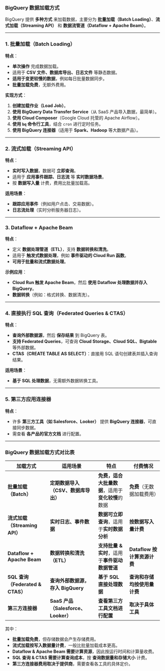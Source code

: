 ### **BigQuery 数据加载方式**  

BigQuery 提供 **多种方式** 来加载数据，主要分为 **批量加载（Batch Loading）**、**流式加载（Streaming API）** 和 **数据流管道（Dataflow + Apache Beam）**。  

---

### **1. 批量加载（Batch Loading）**  
**特点**：
- **单次操作** 完成数据加载。  
- 适用于 **CSV 文件、数据库导出、日志文件** 等静态数据。  
- **适用于变更较慢的数据**，例如每日批量数据同步。  
- **批量加载免费**，无额外费用。  

**实现方式**：
1. **创建加载作业（Load Job）**。  
2. **使用 BigQuery Data Transfer Service**（从 SaaS 产品导入数据，最简单）。  
3. **使用 Cloud Composer**（Google Cloud 托管的 Apache Airflow）。  
4. **使用 `bq` 命令行工具**，结合 `cron` 进行定时任务。  
5. **使用 BigQuery 连接器**（适用于 **Spark、Hadoop** 等大数据产品）。  

---

### **2. 流式加载（Streaming API）**  
**特点**：
- **实时写入数据**，数据可 **立即查询**。  
- 适用于 **应用事件跟踪、日志流** 等 **实时数据场景**。  
- 按 **数据写入量** 计费，费用比批量加载高。  

**适用场景**：
- **跟踪应用事件**（例如用户点击、交易数据）。  
- **日志流处理**（实时分析服务器日志）。  

---

### **3. Dataflow + Apache Beam**  
**特点**：
- 定义 **数据处理管道（ETL）**，支持 **数据转换和清洗**。  
- 适用于 **触发式数据处理**，例如 **事件驱动的 Cloud Run 函数**。  
- **可用于批量和流式数据处理**。  

**示例应用**：
- **Cloud Run 触发 Apache Beam**，然后 **使用 Dataflow 处理数据并存入 BigQuery**。  
- **数据转换**（例如：格式转换、数据清洗）。  

---

### **4. 直接执行 SQL 查询（Federated Queries & CTAS）**  
**特点**：
- **查询外部数据源**，然后 **保存结果** 到 BigQuery 表。  
- **支持 Federated Queries**，可查询 **Cloud Storage、Cloud SQL、Bigtable** 等外部数据。  
- **CTAS（CREATE TABLE AS SELECT）**：直接用 SQL 语句创建表并插入查询结果。  

**适用场景**：
- **基于 SQL 处理数据**，无需额外数据转换工具。  

---

### **5. 第三方应用连接器**  
**特点**：
- 许多 **第三方工具（如 Salesforce、Looker）** 提供 **BigQuery 连接器**，可直接同步数据。  
- 需查看 **各产品的官方文档** 进行配置。  

---



### **BigQuery 数据加载方式对比表**  

| **加载方式**                 | **适用场景**                    | **特点**                                        | **付费情况**               |
|----------------------------|-------------------------------|------------------------------------------------|---------------------------|
| **批量加载（Batch）**        | **定期数据导入（CSV、数据库导出）** | **免费，适合大批量数据**，适用于**变化较慢**的数据 | **免费**（无数据加载费用）  |
| **流式加载（Streaming API）** | **实时日志、事件数据**          | **数据可立即查询**，适用于**实时数据分析**      | **按数据写入量计费**        |
| **Dataflow + Apache Beam**   | **数据转换和清洗（ETL）**       | **支持批量 & 实时**，适用于**事件驱动数据管道**  | **Dataflow 按计算资源计费** |
| **SQL 查询（Federated & CTAS）** | **查询外部数据源，存入 BigQuery** | **基于 SQL 直接处理数据**                      | **查询和存储均按使用量计费** |
| **第三方连接器**              | **SaaS 产品（Salesforce、Looker）** | **查看第三方工具文档进行配置**                 | **取决于具体工具**          |

其中：
- **批量加载免费**，但存储数据会产生存储费用。  
- **流式加载按写入数据量计费**，一般比批量加载成本更高。  
- **Dataflow & Apache Beam 需要计算资源**，因此按运行时间和计算量收费。  
- **SQL 查询 & CTAS 需要计算查询成本**，按 **查询数据量和存储大小** 计费。  
- **第三方连接器费用取决于提供商**，需要查看各工具的具体定价。